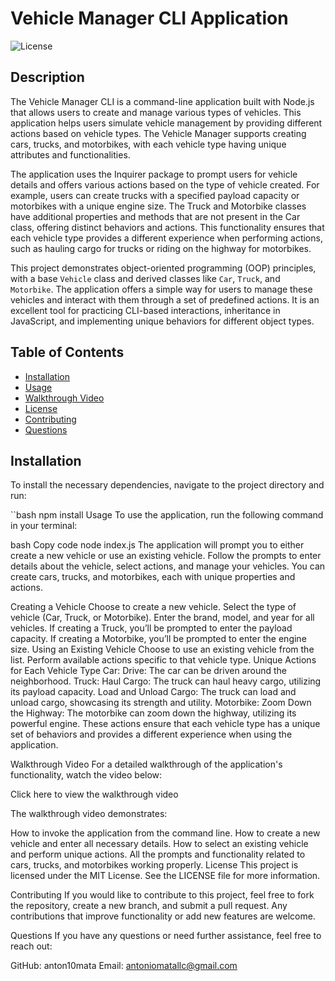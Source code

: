 # Vehicle Manager CLI Application

![License](https://img.shields.io/badge/license-MIT-blue.svg)

## Description

The Vehicle Manager CLI is a command-line application built with Node.js that allows users to create and manage various types of vehicles. This application helps users simulate vehicle management by providing different actions based on vehicle types. The Vehicle Manager supports creating cars, trucks, and motorbikes, with each vehicle type having unique attributes and functionalities.

The application uses the Inquirer package to prompt users for vehicle details and offers various actions based on the type of vehicle created. For example, users can create trucks with a specified payload capacity or motorbikes with a unique engine size. The Truck and Motorbike classes have additional properties and methods that are not present in the Car class, offering distinct behaviors and actions. This functionality ensures that each vehicle type provides a different experience when performing actions, such as hauling cargo for trucks or riding on the highway for motorbikes.

This project demonstrates object-oriented programming (OOP) principles, with a base `Vehicle` class and derived classes like `Car`, `Truck`, and `Motorbike`. The application offers a simple way for users to manage these vehicles and interact with them through a set of predefined actions. It is an excellent tool for practicing CLI-based interactions, inheritance in JavaScript, and implementing unique behaviors for different object types.

## Table of Contents

- [Installation](#installation)
- [Usage](#usage)
- [Walkthrough Video](#walkthrough-video)
- [License](#license)
- [Contributing](#contributing)
- [Questions](#questions)

## Installation

To install the necessary dependencies, navigate to the project directory and run:

``bash
npm install
Usage
To use the application, run the following command in your terminal:

bash
Copy code
node index.js
The application will prompt you to either create a new vehicle or use an existing vehicle. Follow the prompts to enter details about the vehicle, select actions, and manage your vehicles. You can create cars, trucks, and motorbikes, each with unique properties and actions.

Creating a Vehicle
Choose to create a new vehicle.
Select the type of vehicle (Car, Truck, or Motorbike).
Enter the brand, model, and year for all vehicles.
If creating a Truck, you’ll be prompted to enter the payload capacity.
If creating a Motorbike, you’ll be prompted to enter the engine size.
Using an Existing Vehicle
Choose to use an existing vehicle from the list.
Perform available actions specific to that vehicle type.
Unique Actions for Each Vehicle Type
Car:
Drive: The car can be driven around the neighborhood.
Truck:
Haul Cargo: The truck can haul heavy cargo, utilizing its payload capacity.
Load and Unload Cargo: The truck can load and unload cargo, showcasing its strength and utility.
Motorbike:
Zoom Down the Highway: The motorbike can zoom down the highway, utilizing its powerful engine.
These actions ensure that each vehicle type has a unique set of behaviors and provides a different experience when using the application.

Walkthrough Video
For a detailed walkthrough of the application's functionality, watch the video below:



Click here to view the walkthrough video

The walkthrough video demonstrates:

How to invoke the application from the command line.
How to create a new vehicle and enter all necessary details.
How to select an existing vehicle and perform unique actions.
All the prompts and functionality related to cars, trucks, and motorbikes working properly.
License
This project is licensed under the MIT License. See the LICENSE file for more information.

Contributing
If you would like to contribute to this project, feel free to fork the repository, create a new branch, and submit a pull request. Any contributions that improve functionality or add new features are welcome.

Questions
If you have any questions or need further assistance, feel free to reach out:

GitHub: anton10mata
Email: antoniomatallc@gmail.com
